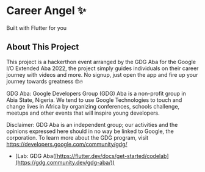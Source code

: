 # Career Angel ✨

Built with Flutter for you

## About This Project

This project is a hackerthon event arranged by the GDG Aba for the Google I/O Extended Aba 2022, the project simply guides individuals on their career journey with videos and more. No signup, just open the app and fire up your journey towards greatness 🤓🔥

GDG Aba:
Google Developers Group (GDG) Aba is a non-profit group in Abia State, Nigeria. We tend to use Google Technologies to touch and change lives in Africa by organizing conferences, schools challenge, meetups and other events that will inspire young developers.

Disclaimer: GDG Aba is an independent group; our activities and the opinions expressed here should in no way be linked to Google, the corporation. To learn more about the GDG program, visit https://developers.google.com/community/gdg/

- [Lab: GDG Aba([https://flutter.dev/docs/get-started/codelab](https://gdg.community.dev/gdg-aba/))

